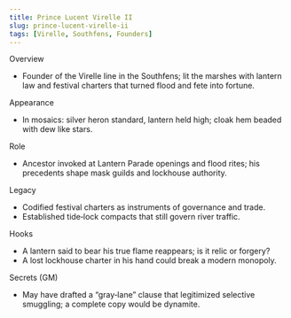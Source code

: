 ```yaml
---
title: Prince Lucent Virelle II
slug: prince-lucent-virelle-ii
tags: [Virelle, Southfens, Founders]
---
```


Overview
- Founder of the Virelle line in the Southfens; lit the marshes with lantern law and festival charters that turned flood and fete into fortune.

Appearance
- In mosaics: silver heron standard, lantern held high; cloak hem beaded with dew like stars.

Role
- Ancestor invoked at Lantern Parade openings and flood rites; his precedents shape mask guilds and lockhouse authority.

Legacy
- Codified festival charters as instruments of governance and trade.
- Established tide‑lock compacts that still govern river traffic.

Hooks
- A lantern said to bear his true flame reappears; is it relic or forgery?
- A lost lockhouse charter in his hand could break a modern monopoly.

Secrets (GM)
- May have drafted a “gray‑lane” clause that legitimized selective smuggling; a complete copy would be dynamite.

